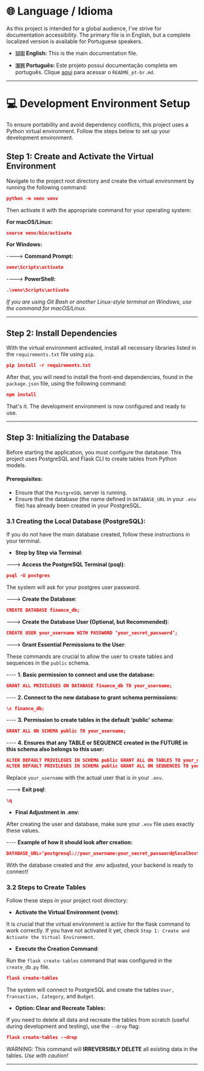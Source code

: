 # 🌐 Language / Idioma

As this project is intended for a global audience, I've strive for documentation accessibility. The primary file is in English, but a complete localized version is available for Portuguese speakers.

- **🇺🇸 English:** This is the main documentation file.

- **🇧🇷 Português:** Este projeto possui documentação completa em português. Clique [aqui](README_pt-br.md) para acessar o `README_pt-br.md`.

---

# 💻 Development Environment Setup

To ensure portability and avoid dependency conflicts, this project uses a Python virtual environment. Follow the steps below to set up your development environment.

## Step 1: Create and Activate the Virtual Environment

Navigate to the project root directory and create the virtual environment by running the following command:

```json
python -m venv venv
```

Then activate it with the appropriate command for your operating system:

**For macOS/Linux:**

```json
source venv/bin/activate
```

**For Windows:**

----> **Command Prompt:**

```json
venv\Scripts\activate
```

----> **PowerShell:**

```json
.\venv\Scripts\activate
```

_If you are using Git Bash or another Linux-style terminal on Windows, use the command for macOS/Linux._

---

## Step 2: Install Dependencies

With the virtual environment activated, install all necessary libraries listed in the `requirements.txt` file using `pip`.

```json
pip install -r requirements.txt
```

After that, you will need to install the front-end dependencies, found in the `package.json` file, using the following command:

```json
npm install
```

That's it. The development environment is now configured and ready to use.

---

## Step 3: Initializing the Database

Before starting the application, you must configure the database. This project uses PostgreSQL and Flask CLI to create tables from Python models.

#### Prerequisites:

- Ensure that the `PostgreSQL` server is running.
- Ensure that the database (the name defined in `DATABASE_URL` in your `.env` file) has already been created in your PostgreSQL.

### 3.1 Creating the Local Database (PostgreSQL):

If you do not have the main database created, follow these instructions in your terminal.

- **Step by Step via Terminal**:

---> **Access the PostgreSQL Terminal (psql)**:

```json
psql -U postgres
```

The system will ask for your postgres user password.

---> **Create the Database**:

```json
CREATE DATABASE finance_db;
```

---> **Create the Database User (Optional, but Recommended)**:

```json
CREATE USER your_username WITH PASSWORD ‘your_secret_password’;
```

---> **Grant Essential Permissions to the User**:

These commands are crucial to allow the user to create tables and sequences in the `public` schema.

---- **1. Basic permission to connect and use the database:**

```json
GRANT ALL PRIVILEGES ON DATABASE finance_db TO your_username;
```

---- **2. Connect to the new database to grant schema permissions:**

```json
\c finance_db;
```

---- **3. Permission to create tables in the default ‘public’ schema:**

```json
GRANT ALL ON SCHEMA public TO your_username;
```

---- **4. Ensures that any TABLE or SEQUENCE created in the FUTURE in this schema also belongs to this user:**

```json
ALTER DEFAULT PRIVILEGES IN SCHEMA public GRANT ALL ON TABLES TO your_username;
ALTER DEFAULT PRIVILEGES IN SCHEMA public GRANT ALL ON SEQUENCES TO your_username;
```

Replace `your_username` with the actual user that is in your `.env`.

---> **Exit psql**:

```json
\q
```

- **Final Adjustment in .env**:

After creating the user and database, make sure your `.env` file uses exactly these values.

---- **Example of how it should look after creation:**

```json
DATABASE_URL=‘postgresql://your_username:your_secret_password@localhost:5432/finance_db’
```

With the database created and the .env adjusted, your backend is ready to connect!

### 3.2 Steps to Create Tables

Follow these steps in your project root directory:

- **Activate the Virtual Environment (venv)**:

It is crucial that the virtual environment is active for the flask command to work correctly. If you have not activated it yet, check `Step 1: Create and Activate the Virtual Environment`.

- **Execute the Creation Command**:

Run the `flask create-tables` command that was configured in the `create_db.py` file.

```json
flask create-tables
```

The system will connect to PostgreSQL and create the tables `User, Transaction, Category`, and `Budget`.

- **Option: Clear and Recreate Tables:**

If you need to delete all data and recreate the tables from scratch (useful during development and testing), use the `--drop` flag:

```json
flask create-tables --drop
```

WARNING: This command will **IRREVERSIBLY DELETE** all existing data in the tables. _Use with caution!_

---
